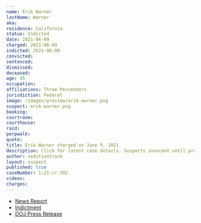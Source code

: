 ```yaml
---
name: Erik Warner
lastName: Warner
aka:
residence: California
status: Indicted
date: 2021-06-09
charged: 2021-06-09
indicted: 2021-06-09
convicted:
sentenced:
dismissed:
deceased:
age: 45
occupation:
affiliations: Three Percenters
jurisdiction: Federal
image: /images/preview/erik-warner.png
suspect: erik-warner.png
booking:
courtroom:
courthouse:
raid:
perpwalk:
quote:
title: Erik Warner charged on June 9, 2021
description: Click for latest case details. Suspects innocent until proven guilty.
author: seditiontrack
layout: suspect
published: true
caseNumber: 1:21-cr-392
videos:
charges:
---
```

- [News Report](https://www.cnn.com/2021/06/10/politics/capitol-riot-three-percenters-conspiracy-case-doj/index.html)
- [Indictment](https://www.justice.gov/opa/press-release/file/1403191/download)
- [DOJ Press Release](https://www.justice.gov/usao-dc/pr/six-california-men-four-whom-self-identify-members-three-percenter-militias-indicted)
